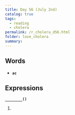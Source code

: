 ```yaml
---
title: Day 56 (July 2nd)
catalog: true
tags: 
  - reading
  - cholera
permalink: /r_cholera_d56.html
folder: love_cholera
summary: 
---
```


## Words

-   <b data-toggle="tooltip" data-original-title="{{site.data.glossary.ac}}">`ac`</b>



## Expressions

<b data-toggle="tooltip" data-original-title="{{site.data.answers.56_a}}">`________()`</b>

1.  